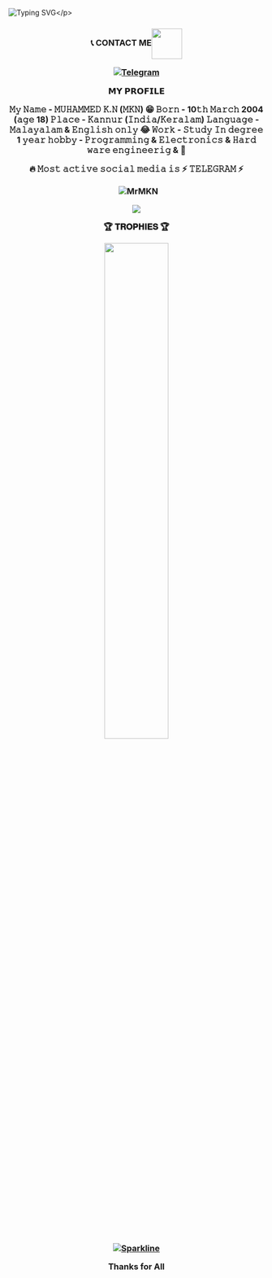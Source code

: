 ![Typing SVG](https://readme-typing-svg.herokuapp.com/?lines=𝗪𝗘𝗟𝗖𝗢𝗠+𝗧𝗢+𝗠𝗞𝗡'𝗦+𝗚𝗶𝘁𝗛𝘂𝗯!;𝗜𝗮𝗺+𝗠𝘂𝗵𝗮𝗺𝗺𝗲𝗱+𝗞+𝗡!;𝗜𝗮𝗺+𝗷𝘂𝘀𝘁+𝗧𝗲𝗹𝗲𝗴𝗿𝗮𝗺+𝗕𝗼𝘁+𝗠𝗮𝗸𝗲𝗿!)</p>
<p align="center">

<h3 align="center">📞 CONTACT ME<img align="center" <img src="https://raw.githubusercontent.com/MartinHeinz/MartinHeinz/master/wave.gif" width="60px">
<p align="center">
<a href="https://t.me/mr_MKN"><img title="Telegram" src="https://img.shields.io/static/v1?label=Mr.MKN&message=TG&color=blue-green"></a>

𝗠𝗬 𝗣𝗥𝗢𝗙𝗜𝗟𝗘

𝙼𝚢 𝙽𝚊𝚖𝚎 - 𝙼𝚄𝙷𝙰𝙼𝙼𝙴𝙳 𝙺.𝙽 (𝙼𝙺𝙽) 😁
𝙱𝚘𝚛𝚗 - 10𝚝𝚑 𝙼𝚊𝚛𝚌𝚑 2004 (𝚊𝚐𝚎 18)
𝙿𝚕𝚊𝚌𝚎 - 𝙺𝚊𝚗𝚗𝚞𝚛 (𝙸𝚗𝚍𝚒𝚊/𝙺𝚎𝚛𝚊𝚕𝚊𝚖)
𝙻𝚊𝚗𝚐𝚞𝚊𝚐𝚎 - 𝙼𝚊𝚕𝚊𝚢𝚊𝚕𝚊𝚖 & 𝙴𝚗𝚐𝚕𝚒𝚜𝚑 𝚘𝚗𝚕𝚢 😂
𝚆𝚘𝚛𝚔 - 𝚂𝚝𝚞𝚍𝚢 𝙸𝚗 𝚍𝚎𝚐𝚛𝚎𝚎 1 𝚢𝚎𝚊𝚛
𝚑𝚘𝚋𝚋𝚢 - 𝙿𝚛𝚘𝚐𝚛𝚊𝚖𝚖𝚒𝚗𝚐 & 𝙴𝚕𝚎𝚌𝚝𝚛𝚘𝚗𝚒𝚌𝚜 & 𝙷𝚊𝚛𝚍 𝚠𝚊𝚛𝚎 𝚎𝚗𝚐𝚒𝚗𝚎𝚎𝚛𝚒𝚐 & 🙏

🔥 𝙼𝚘𝚜𝚝 𝚊𝚌𝚝𝚒𝚟𝚎 𝚜𝚘𝚌𝚒𝚊𝚕 𝚖𝚎𝚍𝚒𝚊 𝚒𝚜 ⚡️ 𝚃𝙴𝙻𝙴𝙶𝚁𝙰𝙼 ⚡️ 

<p align="center">&nbsp;
  <img align="center" src="https://github-readme-stats.vercel.app/api?username=MrMKN&&show_icons=true&theme=aura" alt="MrMKN"/></p>
  <img src="https://github-readme-stats.vercel.app/api/top-langs/?username=MrMKN&layout=compact&theme=jolly" align="center">
<p align="center">


🏆 𝐓𝐑𝐎𝐏𝐇𝐈𝐄𝐒 🏆
</p>
<p align="center">
<img width="50%" src="https://github-profile-trophy.vercel.app/?username=MrMKN&theme=darkhub" />
</p>


[![Sparkline](https://stars.medv.io/EvamariaTG/EvaMaria.svg)](https://stars.medv.io/EvamariaTG/EvaMaria)

Thanks for All
